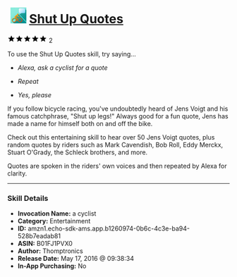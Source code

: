 # &nbsp;<img src="skill_icon" alt="Shut Up Quotes icon" width="36"> [Shut Up Quotes](http://alexa.amazon.com/#skills/amzn1.echo-sdk-ams.app.b1260974-0b6c-4c3e-ba94-528b7eadab81)
![5 stars](../../images/ic_star_black_18dp_1x.png)![5 stars](../../images/ic_star_black_18dp_1x.png)![5 stars](../../images/ic_star_black_18dp_1x.png)![5 stars](../../images/ic_star_black_18dp_1x.png)![5 stars](../../images/ic_star_black_18dp_1x.png) 2

To use the Shut Up Quotes skill, try saying...

* *Alexa, ask a cyclist for a quote*

* *Repeat*

* *Yes, please*

If you follow bicycle racing, you've undoubtedly heard of Jens Voigt and his famous catchphrase, "Shut up legs!"  Always good for a fun quote, Jens has made a name for himself both on and off the bike.

Check out this entertaining skill to hear over 50 Jens Voigt quotes, plus random quotes by riders such as Mark Cavendish, Bob Roll, Eddy Merckx, Stuart O'Grady, the Schleck brothers, and more.

Quotes are spoken in the riders' own voices and then repeated by Alexa for clarity.

***

### Skill Details

* **Invocation Name:** a cyclist
* **Category:** Entertainment
* **ID:** amzn1.echo-sdk-ams.app.b1260974-0b6c-4c3e-ba94-528b7eadab81
* **ASIN:** B01FJ1PVX0
* **Author:** Thomptronics
* **Release Date:** May 17, 2016 @ 09:38:34
* **In-App Purchasing:** No
